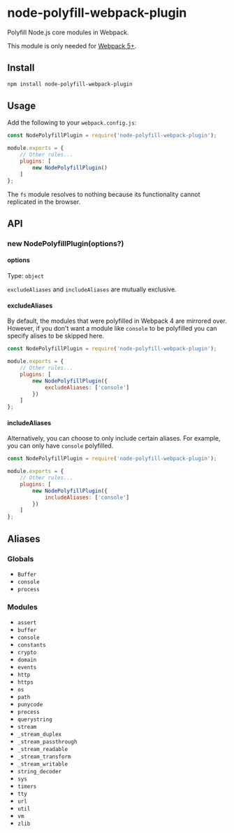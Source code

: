 # node-polyfill-webpack-plugin

Polyfill Node.js core modules in Webpack.

This module is only needed for [Webpack 5+](https://github.com/webpack/changelog-v5#automatic-nodejs-polyfills-removed).

## Install

```sh
npm install node-polyfill-webpack-plugin
```

## Usage

Add the following to your `webpack.config.js`:

```js
const NodePolyfillPlugin = require('node-polyfill-webpack-plugin');

module.exports = {
	// Other rules...
	plugins: [
		new NodePolyfillPlugin()
	]
};
```

The `fs` module resolves to nothing because its functionality cannot replicated in the browser.

## API

### new NodePolyfillPlugin(options?)

#### options

Type: `object`

`excludeAliases` and `includeAliases` are mutually exclusive.

#### excludeAliases

By default, the modules that were polyfilled in Webpack 4 are mirrored over. However, if you don't want a module like `console` to be polyfilled you can specify alises to be skipped here.

```js
const NodePolyfillPlugin = require('node-polyfill-webpack-plugin');

module.exports = {
	// Other rules...
	plugins: [
		new NodePolyfillPlugin({
			excludeAliases: ['console']
		})
	]
};
```

#### includeAliases

Alternatively, you can choose to only include certain aliases. For example, you can only have `console` polyfilled.

```js
const NodePolyfillPlugin = require('node-polyfill-webpack-plugin');

module.exports = {
	// Other rules...
	plugins: [
		new NodePolyfillPlugin({
			includeAliases: ['console']
		})
	]
};
```

## Aliases

### Globals

- `Buffer`
- `console`
- `process`

### Modules

- `assert`
- `buffer`
- `console`
- `constants`
- `crypto`
- `domain`
- `events`
- `http`
- `https`
- `os`
- `path`
- `punycode`
- `process`
- `querystring`
- `stream`
- `_stream_duplex`
- `_stream_passthrough`
- `_stream_readable`
- `_stream_transform`
- `_stream_writable`
- `string_decoder`
- `sys`
- `timers`
- `tty`
- `url`
- `util`
- `vm`
- `zlib`
